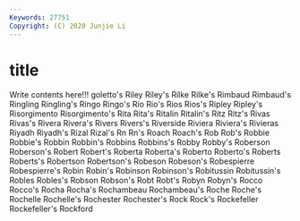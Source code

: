 ```yaml
---
Keywords: 27751
Copyright: (C) 2020 Junjie Li
---
```


# title

Write contents here!!!
goletto's 
Riley 
Riley's 
Rilke 
Rilke's 
Rimbaud
Rimbaud's 
Ringling 
Ringling's 
Ringo 
Ringo's 
Rio 
Rio's 
Rios 
Rios's 
Ripley
Ripley's 
Risorgimento 
Risorgimento's 
Rita 
Rita's 
Ritalin 
Ritalin's 
Ritz 
Ritz's 
Rivas
Rivas's 
Rivera 
Rivera's 
Rivers 
Rivers's 
Riverside 
Riviera 
Riviera's 
Rivieras 
Riyadh
Riyadh's 
Rizal 
Rizal's 
Rn 
Rn's 
Roach 
Roach's 
Rob 
Rob's 
Robbie
Robbie's 
Robbin 
Robbin's 
Robbins 
Robbins's 
Robby 
Robby's 
Roberson 
Roberson's 
Robert
Robert's 
Roberta 
Roberta's 
Roberto 
Roberto's 
Roberts 
Roberts's 
Robertson 
Robertson's 
Robeson
Robeson's 
Robespierre 
Robespierre's 
Robin 
Robin's 
Robinson 
Robinson's 
Robitussin 
Robitussin's 
Robles
Robles's 
Robson 
Robson's 
Robt 
Robt's 
Robyn 
Robyn's 
Rocco 
Rocco's 
Rocha
Rocha's 
Rochambeau 
Rochambeau's 
Roche 
Roche's 
Rochelle 
Rochelle's 
Rochester 
Rochester's 
Rock
Rock's 
Rockefeller 
Rockefeller's 
Rockford 
